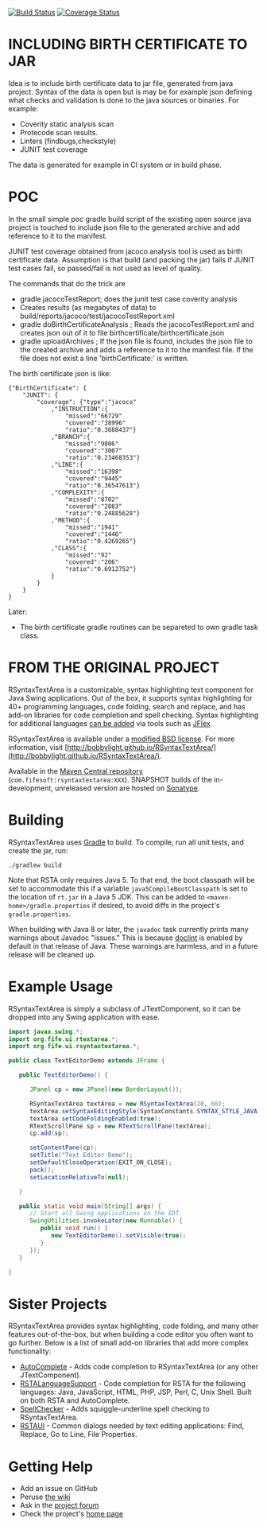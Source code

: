 [![Build Status](https://travis-ci.org/bobbylight/RSyntaxTextArea.svg?branch=master)](https://travis-ci.org/bobbylight/RSyntaxTextArea)
[![Coverage Status](https://coveralls.io/repos/bobbylight/RSyntaxTextArea/badge.svg)](https://coveralls.io/r/bobbylight/RSyntaxTextArea)

# INCLUDING BIRTH CERTIFICATE TO JAR
Idea is to include birth certificate data to jar file, generated from java project.
Syntax of the data is open but is may be for example json defining what checks and
validation is done to the java sources or binaries. For example:
 * Coverity static analysis scan
 * Protecode scan results.
 * Linters (findbugs,checkstyle)
 * JUNIT test coverage
 
The data is generated for example in CI system or in build phase.

# POC
In the small simple poc gradle build script of the existing open source java project
is touched to include json file to the generated archive and add reference to it 
to the manifest.

JUNIT test coverage obtained from jacoco analysis tool is used as birth certificate data.
Assumption is that build (and packing the jar) fails if JUNIT test cases fail, 
so passed/fail is not used as level of quality.

The commands that do the trick are
 * gradle jacocoTestReport; does the junit test case coverity analysis
  * Creates results (as megabytes of data) to build/reports/jacoco/test/jacocoTestReport.xml 
 * gradle doBirthCertificateAnalysis ; Reads the jacocoTestReport.xml and creates json out of it to file birthcertificate/birthcertificate.json 
 * gradle uploadArchives ; If the json file is found, includes the json file to the created archive and adds a reference to it to the manifest file. If the file does not exist a line 'birthCertificate:' is written.

The birth certificate json is like:
```
{"BirthCertificate": {
	"JUNIT": {
		"coverage": {"type":"jacoco"
			,"INSTRUCTION":{
				"missed":"66729"
				"covered":"38996"
				"ratio":"0.3688437"}
			,"BRANCH":{
				"missed":"9806"
				"covered":"3007"
				"ratio":"0.23468353"}
			,"LINE":{
				"missed":"16398"
				"covered":"9445"
				"ratio":"0.36547613"}
			,"COMPLEXITY":{
				"missed":"8702"
				"covered":"2883"
				"ratio":"0.24885628"}
			,"METHOD":{
				"missed":"1941"
				"covered":"1446"
				"ratio":"0.4269265"}
			,"CLASS":{
				"missed":"92"
				"covered":"206"
				"ratio":"0.6912752"}
			}
		}
	}
}
```  
Later:
 * The birth certificate gradle routines can be separeted to own gradle task class. 

# FROM THE ORIGINAL PROJECT
RSyntaxTextArea is a customizable, syntax highlighting text component for Java Swing applications.  Out of
the box, it supports syntax highlighting for 40+ programming languages, code folding, search and replace,
and has add-on libraries for code completion and spell checking.  Syntax highlighting for additional languages
[can be added](https://github.com/bobbylight/RSyntaxTextArea/wiki) via tools such as [JFlex](http://jflex.de).

RSyntaxTextArea is available under a [modified BSD license](https://github.com/bobbylight/RSyntaxTextArea/blob/master/src/main/dist/RSyntaxTextArea.License.txt).
For more information, visit [http://bobbylight.github.io/RSyntaxTextArea/](http://bobbylight.github.io/RSyntaxTextArea/).

Available in the [Maven Central repository](http://search.maven.org/#search%7Cga%7C1%7Crsyntaxtextarea%20jar) (`com.fifesoft:rsyntaxtextarea:XXX`).
SNAPSHOT builds of the in-development, unreleased version are hosted on [Sonatype](https://oss.sonatype.org/content/repositories/snapshots/com/fifesoft/rsyntaxtextarea/).

# Building

RSyntaxTextArea uses [Gradle](http://gradle.org/) to build.  To compile, run
all unit tests, and create the jar, run:

    ./gradlew build

Note that RSTA only requires Java 5.  To that end, the boot classpath will be set to accommodate
this if a variable `java5CompileBootClasspath` is set to the location of `rt.jar` in a Java 5 JDK.
This can be added to `<maven-home>/gradle.properties` if desired, to avoid diffs in the project's
`gradle.properties`.

When building with Java 8 or later, the `javadoc` task currently prints many warnings about Javadoc
"issues."  This is because
[doclint](http://blog.joda.org/2014/02/turning-off-doclint-in-jdk-8-javadoc.html)
is enabled by default in that release of Java.  These warnings are harmless, and in a future
release will be cleaned up.

# Example Usage

RSyntaxTextArea is simply a subclass of JTextComponent, so it can be dropped into any Swing application with ease.

```java
import javax.swing.*;
import org.fife.ui.rtextarea.*;
import org.fife.ui.rsyntaxtextarea.*;

public class TextEditorDemo extends JFrame {

   public TextEditorDemo() {

      JPanel cp = new JPanel(new BorderLayout());

      RSyntaxTextArea textArea = new RSyntaxTextArea(20, 60);
      textArea.setSyntaxEditingStyle(SyntaxConstants.SYNTAX_STYLE_JAVA);
      textArea.setCodeFoldingEnabled(true);
      RTextScrollPane sp = new RTextScrollPane(textArea);
      cp.add(sp);

      setContentPane(cp);
      setTitle("Text Editor Demo");
      setDefaultCloseOperation(EXIT_ON_CLOSE);
      pack();
      setLocationRelativeTo(null);

   }

   public static void main(String[] args) {
      // Start all Swing applications on the EDT.
      SwingUtilities.invokeLater(new Runnable() {
         public void run() {
            new TextEditorDemo().setVisible(true);
         }
      });
   }

}
```
# Sister Projects

RSyntaxTextArea provides syntax highlighting, code folding, and many other features out-of-the-box, but when building a code editor you often want to go further.  Below is a list of small add-on libraries that add more complex functionality:

* [AutoComplete](https://github.com/bobbylight/AutoComplete) - Adds code completion to RSyntaxTextArea (or any other JTextComponent).
* [RSTALanguageSupport](https://github.com/bobbylight/RSTALanguageSupport) - Code completion for RSTA for the following languages: Java, JavaScript, HTML, PHP, JSP, Perl, C, Unix Shell.  Built on both RSTA and AutoComplete.
* [SpellChecker](https://github.com/bobbylight/SpellChecker) - Adds squiggle-underline spell checking to RSyntaxTextArea.
* [RSTAUI](https://github.com/bobbylight/RSTAUI) - Common dialogs needed by text editing applications: Find, Replace, Go to Line, File Properties.

# Getting Help

* Add an issue on GitHub
* Peruse [the wiki](https://github.com/bobbylight/RSyntaxTextArea/wiki)
* Ask in the [project forum](http://fifesoft.com/forum/)
* Check the project's [home page](http://bobbylight.github.io/RSyntaxTextArea/)

